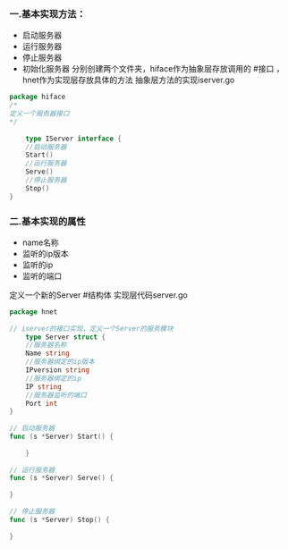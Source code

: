 ### 一.基本实现方法：
* 启动服务器
* 运行服务器
* 停止服务器
* 初始化服务器
分别创建两个文件夹，hiface作为抽象层存放调用的 #接口 ，hnet作为实现层存放具体的方法
抽象层方法的实现iserver.go
```go
package hiface  
/*  
定义一个服务器接口  
*/  
  
	type IServer interface {  
	//启动服务器  
	Start()  
	//运行服务器  
	Serve()  
	//停止服务器  
	Stop()  
}
```
### 二.基本实现的属性
* name名称
* 监听的ip版本
* 监听的ip
* 监听的端口

定义一个新的Server #结构体 
实现层代码server.go
```go
package hnet  
  
// iserver的接口实现，定义一个Server的服务模块  
	type Server struct {  
	//服务器名称  
	Name string  
	//服务器绑定的ip版本  
	IPversion string  
	//服务器绑定的ip  
	IP string  
	//服务器监听的端口  
	Port int  
}  
  
// 启动服务器  
func (s *Server) Start() {  
  
	}  
  
// 运行服务器  
func (s *Server) Serve() {  
  
}  
  
// 停止服务器  
func (s *Server) Stop() {  
  
}
```